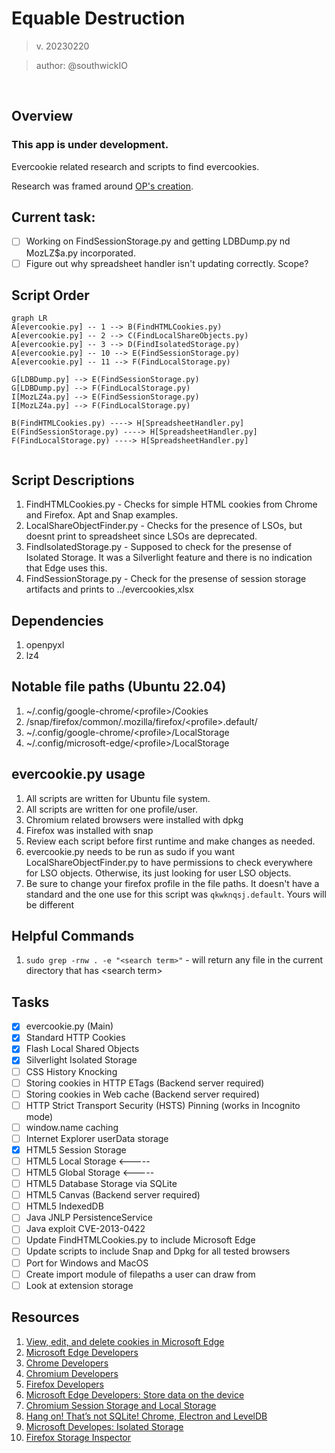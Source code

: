
# Equable Destruction
> v. 20230220

> author: @southwickIO
<br>

## Overview
### This app is under development.
 Evercookie related research and scripts to find evercookies.
<br>

Research was framed around [OP's creation](https://github.com/samyk/evercookie).
<br>

## Current task:
- [ ] Working on FindSessionStorage.py and getting LDBDump.py nd MozLZ$a.py incorporated.
- [ ] Figure out why spreadsheet handler isn't updating correctly. Scope?

## Script Order
```mermaid
graph LR
A[evercookie.py] -- 1 --> B(FindHTMLCookies.py)
A[evercookie.py] -- 2 --> C(FindLocalShareObjects.py)
A[evercookie.py] -- 3 --> D(FindIsolatedStorage.py)
A[evercookie.py] -- 10 --> E(FindSessionStorage.py)
A[evercookie.py] -- 11 --> F(FindLocalStorage.py)

G[LDBDump.py] --> E(FindSessionStorage.py)
G[LDBDump.py] --> F(FindLocalStorage.py)
I[MozLZ4a.py] --> E(FindSessionStorage.py)
I[MozLZ4a.py] --> F(FindLocalStorage.py)

B(FindHTMLCookies.py) ----> H[SpreadsheetHandler.py]
E(FindSessionStorage.py) ----> H[SpreadsheetHandler.py]
F(FindLocalStorage.py) ----> H[SpreadsheetHandler.py]


```

## Script Descriptions
 1. FindHTMLCookies.py - Checks for simple HTML cookies from Chrome and Firefox. Apt and Snap examples.
 2. LocalShareObjectFinder.py - Checks for the presence of LSOs, but doesnt print to spreadsheet since LSOs are deprecated.
 3. FindIsolatedStorage.py - Supposed to check for the presense of Isolated Storage. It was a Silverlight feature and there is no indication that Edge uses this.
 4. FindSessionStorage.py - Check for the presense of session storage artifacts and prints to ../evercookies,xlsx

## Dependencies
 1. openpyxl
 2. lz4

## Notable file paths (Ubuntu 22.04)
1. ~/.config/google-chrome/\<profile\>/Cookies
2. /snap/firefox/common/.mozilla/firefox/\<profile\>.default/
3. ~/.config/google-chrome/\<profile\>/LocalStorage
4. ~/.config/microsoft-edge/\<profile\>/LocalStorage

## evercookie.py usage
 1. All scripts are written for Ubuntu file system.
 2. All scripts are written for one profile/user.
 3. Chromium related browsers were installed with dpkg
 4. Firefox was installed with snap
 5. Review each script before first runtime and make changes as needed.
 6. evercookie.py needs to be run as sudo if you want LocalShareObjectFinder.py to have permissions to check everywhere for LSO objects. Otherwise, its just looking for user LSO objects.
 7. Be sure to change your firefox profile in the file paths. It doesn't have a standard and the one use for this script was ```qkwknqsj.default```. Yours will be different

 ## Helpful Commands
 1. `sudo grep -rnw . -e "<search term>"` - will return any file in the current directory that has \<search term\>

## Tasks
- [x] evercookie.py (Main)
- [x] Standard HTTP Cookies
- [x] Flash Local Shared Objects
- [x] Silverlight Isolated Storage
- [ ] CSS History Knocking
- [ ] Storing cookies in HTTP ETags (Backend server required)
- [ ] Storing cookies in Web cache (Backend server required)
- [ ] HTTP Strict Transport Security (HSTS) Pinning (works in Incognito mode)
- [ ] window.name caching
- [ ] Internet Explorer userData storage
- [x] HTML5 Session Storage
- [ ] HTML5 Local Storage <-----
- [ ] HTML5 Global Storage <-----
- [ ] HTML5 Database Storage via SQLite
- [ ] HTML5 Canvas (Backend server required)
- [ ] HTML5 IndexedDB
- [ ] Java JNLP PersistenceService
- [ ] Java exploit CVE-2013-0422
- [ ] Update FindHTMLCookies.py to include Microsoft Edge
- [ ] Update scripts to include Snap and Dpkg for all tested browsers
- [ ] Port for Windows and MacOS
- [ ] Create import module of filepaths a user can draw from
- [ ] Look at extension storage

## Resources
1. [View, edit, and delete cookies in Microsoft Edge](https://learn.microsoft.com/en-us/microsoft-edge/devtools-guide-chromium/storage/cookies)
2. [Microsoft Edge Developers](https://learn.microsoft.com/en-us/microsoft-edge/developer/)
3. [Chrome Developers](https://developer.chrome.com/docs/)
4. [Chromium Developers](https://www.chromium.org/developers/)
5. [Firefox Developers](https://developer.mozilla.org/en-US/)
6. [Microsoft Edge Developers: Store data on the device](https://learn.microsoft.com/en-us/microsoft-edge/progressive-web-apps-chromium/how-to/offline)
7. [Chromium Session Storage and Local Storage](https://www.cclsolutionsgroup.com/post/chromium-session-storage-and-local-storage)
8. [Hang on! That’s not SQLite! Chrome, Electron and LevelDB](https://www.cclsolutionsgroup.com/post/hang-on-thats-not-sqlite-chrome-electron-and-leveldb)
9. [Microsoft Developes: Isolated Storage](https://learn.microsoft.com/en-us/dotnet/standard/io/isolated-storage)
10. [Firefox Storage Inspector](https://firefox-source-docs.mozilla.org/devtools-user/storage_inspector/)
